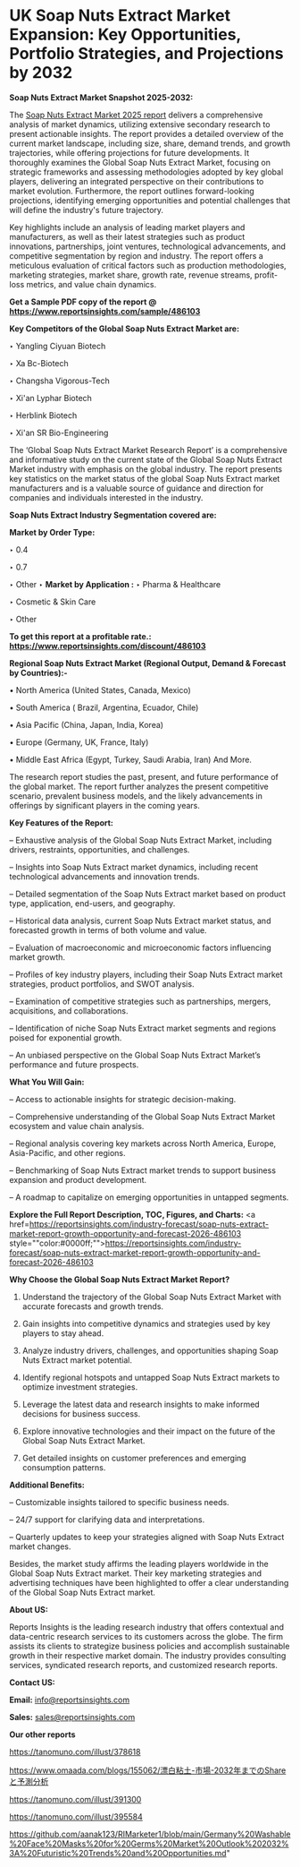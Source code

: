 # UK Soap Nuts Extract Market Expansion: Key Opportunities, Portfolio Strategies, and Projections by 2032

<strong>Soap Nuts Extract Market Snapshot 2025-2032:</strong>

The <a href=https://www.reportsinsights.com/sample/486103>Soap Nuts Extract Market 2025 report</a> delivers a comprehensive analysis of market dynamics, utilizing extensive secondary research to present actionable insights. The report provides a detailed overview of the current market landscape, including size, share, demand trends, and growth trajectories, while offering projections for future developments. It thoroughly examines the Global Soap Nuts Extract Market, focusing on strategic frameworks and assessing methodologies adopted by key global players, delivering an integrated perspective on their contributions to market evolution. Furthermore, the report outlines forward-looking projections, identifying emerging opportunities and potential challenges that will define the industry's future trajectory.

Key highlights include an analysis of leading market players and manufacturers, as well as their latest strategies such as product innovations, partnerships, joint ventures, technological advancements, and competitive segmentation by region and industry. The report offers a meticulous evaluation of critical factors such as production methodologies, marketing strategies, market share, growth rate, revenue streams, profit-loss metrics, and value chain dynamics.

<strong>Get a Sample PDF copy of the report @ <a href=https://www.reportsinsights.com/sample/486103 style=color:#0000ff;>https://www.reportsinsights.com/sample/486103</a></strong>

<strong>Key Competitors of the Global Soap Nuts Extract Market are:</strong>

‣ Yangling Ciyuan Biotech

‣ Xa Bc-Biotech

‣ Changsha Vigorous-Tech

‣ Xi&#39;an Lyphar Biotech

‣ Herblink Biotech

‣ Xi&#39;an SR Bio-Engineering

The ‘Global Soap Nuts Extract Market Research Report’ is a comprehensive and informative study on the current state of the Global Soap Nuts Extract Market industry with emphasis on the global industry. The report presents key statistics on the market status of the global Soap Nuts Extract market manufacturers and is a valuable source of guidance and direction for companies and individuals interested in the industry.

<strong>Soap Nuts Extract Industry Segmentation covered are:</strong>

<strong>Market by Order Type: </strong>

‣ 0.4

‣ 0.7

‣ Other
‣ 
<strong>Market by Application :</strong>
‣ Pharma & Healthcare

‣ Cosmetic & Skin Care

‣ Other

<strong>To get this report at a profitable rate.: <a href=https://www.reportsinsights.com/discount/486103 style=color:#0000ff;>https://www.reportsinsights.com/discount/486103</a></strong>

<strong>Regional Soap Nuts Extract Market (Regional Output, Demand &amp; Forecast by Countries):-</strong>

• North America (United States, Canada, Mexico)

• South America ( Brazil, Argentina, Ecuador, Chile)

• Asia Pacific (China, Japan, India, Korea)

• Europe (Germany, UK, France, Italy)

• Middle East Africa (Egypt, Turkey, Saudi Arabia, Iran) And More.

The research report studies the past, present, and future performance of the global market. The report further analyzes the present competitive scenario, prevalent business models, and the likely advancements in offerings by significant players in the coming years.

<strong>Key Features of the Report:</strong>

– Exhaustive analysis of the Global Soap Nuts Extract Market, including drivers, restraints, opportunities, and challenges.

– Insights into Soap Nuts Extract market dynamics, including recent technological advancements and innovation trends.

– Detailed segmentation of the Soap Nuts Extract market based on product type, application, end-users, and geography.

– Historical data analysis, current Soap Nuts Extract market status, and forecasted growth in terms of both volume and value.

– Evaluation of macroeconomic and microeconomic factors influencing market growth.

– Profiles of key industry players, including their Soap Nuts Extract market strategies, product portfolios, and SWOT analysis.

– Examination of competitive strategies such as partnerships, mergers, acquisitions, and collaborations.

– Identification of niche Soap Nuts Extract market segments and regions poised for exponential growth.

– An unbiased perspective on the Global Soap Nuts Extract Market’s performance and future prospects.

<strong>What You Will Gain:</strong>

– Access to actionable insights for strategic decision-making.

– Comprehensive understanding of the Global Soap Nuts Extract Market ecosystem and value chain analysis.

– Regional analysis covering key markets across North America, Europe, Asia-Pacific, and other regions.

– Benchmarking of Soap Nuts Extract market trends to support business expansion and product development.

– A roadmap to capitalize on emerging opportunities in untapped segments.

<strong>Explore the Full Report Description, TOC, Figures, and Charts:</strong>
<a href=https://reportsinsights.com/industry-forecast/soap-nuts-extract-market-report-growth-opportunity-and-forecast-2026-486103 style=""color:#0000ff;"">https://reportsinsights.com/industry-forecast/soap-nuts-extract-market-report-growth-opportunity-and-forecast-2026-486103</a>

<strong>Why Choose the Global Soap Nuts Extract Market Report?</strong>

1. Understand the trajectory of the Global Soap Nuts Extract Market with accurate forecasts and growth trends.

2. Gain insights into competitive dynamics and strategies used by key players to stay ahead.

3. Analyze industry drivers, challenges, and opportunities shaping Soap Nuts Extract market potential.

4. Identify regional hotspots and untapped Soap Nuts Extract markets to optimize investment strategies.

5. Leverage the latest data and research insights to make informed decisions for business success.

6. Explore innovative technologies and their impact on the future of the Global Soap Nuts Extract Market.

7. Get detailed insights on customer preferences and emerging consumption patterns.

<strong>Additional Benefits:</strong>

– Customizable insights tailored to specific business needs.

– 24/7 support for clarifying data and interpretations.

– Quarterly updates to keep your strategies aligned with Soap Nuts Extract market changes.

Besides, the market study affirms the leading players worldwide in the Global Soap Nuts Extract market. Their key marketing strategies and advertising techniques have been highlighted to offer a clear understanding of the Global Soap Nuts Extract market.

<strong><strong>About US</strong>:</strong>

Reports Insights is the leading research industry that offers contextual and data-centric research services to its customers across the globe. The firm assists its clients to strategize business policies and accomplish sustainable growth in their respective market domain. The industry provides consulting services, syndicated research reports, and customized research reports.

<strong>Contact US:</strong>

<p class=><b>Email:</b> <a href=mailto:info@reportsinsights.com>info@reportsinsights.com</a></p>
<p class=><b>Sales:</b> <a href=mailto:sales@reportsinsights.com>sales@reportsinsights.com</a></p>

<strong>Our other reports</strong>

<a href=https://tanomuno.com/illust/378618>https://tanomuno.com/illust/378618</a>

<a href=https://www.omaada.com/blogs/155062/漂白粘土-市場-2032年までのShareと予測分析>https://www.omaada.com/blogs/155062/漂白粘土-市場-2032年までのShareと予測分析</a>

<a href=https://tanomuno.com/illust/391300>https://tanomuno.com/illust/391300</a>

<a href=https://tanomuno.com/illust/395584>https://tanomuno.com/illust/395584</a>

<a href=https://github.com/aanak123/RIMarketer1/blob/main/Germany%20Washable%20Face%20Masks%20for%20Germs%20Market%20Outlook%202032%3A%20Futuristic%20Trends%20and%20Opportunities.md>https://github.com/aanak123/RIMarketer1/blob/main/Germany%20Washable%20Face%20Masks%20for%20Germs%20Market%20Outlook%202032%3A%20Futuristic%20Trends%20and%20Opportunities.md</a>"
